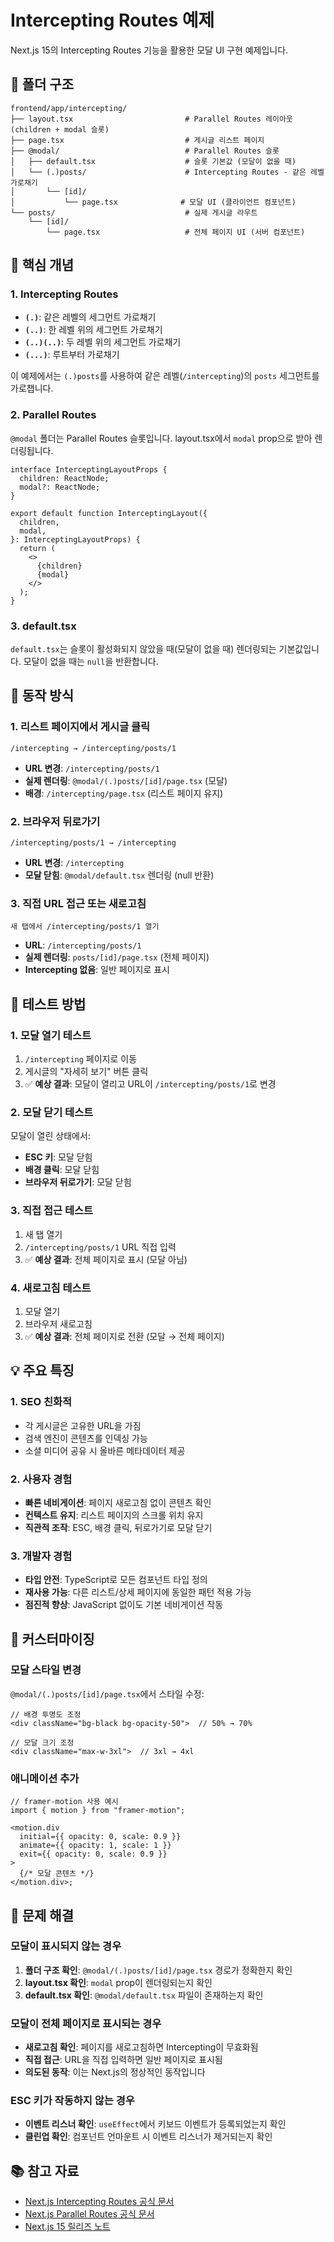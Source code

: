# Intercepting Routes 예제

Next.js 15의 Intercepting Routes 기능을 활용한 모달 UI 구현 예제입니다.

## 📁 폴더 구조

```
frontend/app/intercepting/
├── layout.tsx                         # Parallel Routes 레이아웃 (children + modal 슬롯)
├── page.tsx                           # 게시글 리스트 페이지
├── @modal/                            # Parallel Routes 슬롯
│   ├── default.tsx                    # 슬롯 기본값 (모달이 없을 때)
│   └── (.)posts/                      # Intercepting Routes - 같은 레벨 가로채기
│       └── [id]/
│           └── page.tsx              # 모달 UI (클라이언트 컴포넌트)
└── posts/                             # 실제 게시글 라우트
    └── [id]/
        └── page.tsx                   # 전체 페이지 UI (서버 컴포넌트)
```

## 🔑 핵심 개념

### 1. Intercepting Routes

- **`(.)`**: 같은 레벨의 세그먼트 가로채기
- **`(..)`**: 한 레벨 위의 세그먼트 가로채기
- **`(..)(..)`**: 두 레벨 위의 세그먼트 가로채기
- **`(...)`**: 루트부터 가로채기

이 예제에서는 `(.)posts`를 사용하여 같은 레벨(`/intercepting`)의 `posts` 세그먼트를 가로챕니다.

### 2. Parallel Routes

`@modal` 폴더는 Parallel Routes 슬롯입니다. layout.tsx에서 `modal` prop으로 받아 렌더링됩니다.

```tsx
interface InterceptingLayoutProps {
  children: ReactNode;
  modal?: ReactNode;
}

export default function InterceptingLayout({
  children,
  modal,
}: InterceptingLayoutProps) {
  return (
    <>
      {children}
      {modal}
    </>
  );
}
```

### 3. default.tsx

`default.tsx`는 슬롯이 활성화되지 않았을 때(모달이 없을 때) 렌더링되는 기본값입니다. 모달이 없을 때는 `null`을 반환합니다.

## 🎯 동작 방식

### 1. 리스트 페이지에서 게시글 클릭

```
/intercepting → /intercepting/posts/1
```

- **URL 변경**: `/intercepting/posts/1`
- **실제 렌더링**: `@modal/(.)posts/[id]/page.tsx` (모달)
- **배경**: `/intercepting/page.tsx` (리스트 페이지 유지)

### 2. 브라우저 뒤로가기

```
/intercepting/posts/1 → /intercepting
```

- **URL 변경**: `/intercepting`
- **모달 닫힘**: `@modal/default.tsx` 렌더링 (null 반환)

### 3. 직접 URL 접근 또는 새로고침

```
새 탭에서 /intercepting/posts/1 열기
```

- **URL**: `/intercepting/posts/1`
- **실제 렌더링**: `posts/[id]/page.tsx` (전체 페이지)
- **Intercepting 없음**: 일반 페이지로 표시

## 🧪 테스트 방법

### 1. 모달 열기 테스트

1. `/intercepting` 페이지로 이동
2. 게시글의 "자세히 보기" 버튼 클릭
3. ✅ **예상 결과**: 모달이 열리고 URL이 `/intercepting/posts/1`로 변경

### 2. 모달 닫기 테스트

모달이 열린 상태에서:

- **ESC 키**: 모달 닫힘
- **배경 클릭**: 모달 닫힘
- **브라우저 뒤로가기**: 모달 닫힘

### 3. 직접 접근 테스트

1. 새 탭 열기
2. `/intercepting/posts/1` URL 직접 입력
3. ✅ **예상 결과**: 전체 페이지로 표시 (모달 아님)

### 4. 새로고침 테스트

1. 모달 열기
2. 브라우저 새로고침
3. ✅ **예상 결과**: 전체 페이지로 전환 (모달 → 전체 페이지)

## 💡 주요 특징

### 1. SEO 친화적

- 각 게시글은 고유한 URL을 가짐
- 검색 엔진이 콘텐츠를 인덱싱 가능
- 소셜 미디어 공유 시 올바른 메타데이터 제공

### 2. 사용자 경험

- **빠른 네비게이션**: 페이지 새로고침 없이 콘텐츠 확인
- **컨텍스트 유지**: 리스트 페이지의 스크롤 위치 유지
- **직관적 조작**: ESC, 배경 클릭, 뒤로가기로 모달 닫기

### 3. 개발자 경험

- **타입 안전**: TypeScript로 모든 컴포넌트 타입 정의
- **재사용 가능**: 다른 리스트/상세 페이지에 동일한 패턴 적용 가능
- **점진적 향상**: JavaScript 없이도 기본 네비게이션 작동

## 🔧 커스터마이징

### 모달 스타일 변경

`@modal/(.)posts/[id]/page.tsx`에서 스타일 수정:

```tsx
// 배경 투명도 조정
<div className="bg-black bg-opacity-50">  // 50% → 70%

// 모달 크기 조정
<div className="max-w-3xl">  // 3xl → 4xl
```

### 애니메이션 추가

```tsx
// framer-motion 사용 예시
import { motion } from "framer-motion";

<motion.div
  initial={{ opacity: 0, scale: 0.9 }}
  animate={{ opacity: 1, scale: 1 }}
  exit={{ opacity: 0, scale: 0.9 }}
>
  {/* 모달 콘텐츠 */}
</motion.div>;
```

## 🐛 문제 해결

### 모달이 표시되지 않는 경우

1. **폴더 구조 확인**: `@modal/(.)posts/[id]/page.tsx` 경로가 정확한지 확인
2. **layout.tsx 확인**: `modal` prop이 렌더링되는지 확인
3. **default.tsx 확인**: `@modal/default.tsx` 파일이 존재하는지 확인

### 모달이 전체 페이지로 표시되는 경우

- **새로고침 확인**: 페이지를 새로고침하면 Intercepting이 무효화됨
- **직접 접근**: URL을 직접 입력하면 일반 페이지로 표시됨
- **의도된 동작**: 이는 Next.js의 정상적인 동작입니다

### ESC 키가 작동하지 않는 경우

- **이벤트 리스너 확인**: `useEffect`에서 키보드 이벤트가 등록되었는지 확인
- **클린업 확인**: 컴포넌트 언마운트 시 이벤트 리스너가 제거되는지 확인

## 📚 참고 자료

- [Next.js Intercepting Routes 공식 문서](https://nextjs.org/docs/app/building-your-application/routing/intercepting-routes)
- [Next.js Parallel Routes 공식 문서](https://nextjs.org/docs/app/building-your-application/routing/parallel-routes)
- [Next.js 15 릴리즈 노트](https://nextjs.org/blog/next-15)
